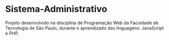 # Sistema-Administrativo
Projeto desenvolvido na disciplina de Programação Web da Faculdade de Tecnologia de São Paulo, durante o aprendizado das linguagens: JavaScript e PHP.
